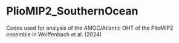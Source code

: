 # PlioMIP2_SouthernOcean
Codes used for analysis of the AMOC/Atlantic OHT of the PlioMIP2 ensemble in Weiffenbach et al. (2024)
